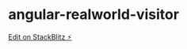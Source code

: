 # angular-realworld-visitor

[Edit on StackBlitz ⚡️](https://stackblitz.com/edit/angular-realworld-visitor)